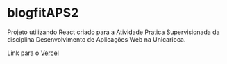 # blogfitAPS2

Projeto utilizando React criado para a Atividade Pratica Supervisionada da disciplina Desenvolvimento de Aplicações Web na Unicarioca.

Link para o [Vercel](https://blogfit-aps-2.vercel.app/)
